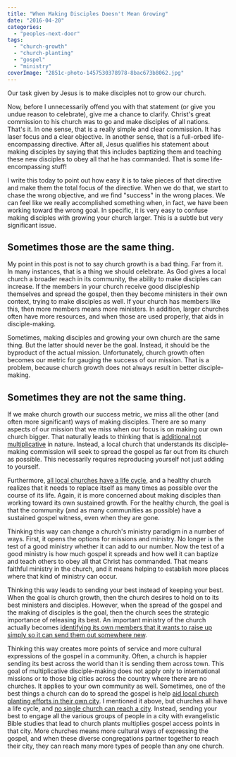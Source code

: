 ```yaml
---
title: "When Making Disciples Doesn't Mean Growing"
date: "2016-04-20"
categories: 
  - "peoples-next-door"
tags: 
  - "church-growth"
  - "church-planting"
  - "gospel"
  - "ministry"
coverImage: "2851c-photo-1457530378978-8bac673b8062.jpg"
---
```


Our task given by Jesus is to make disciples not to grow our church.

Now, before I unnecessarily offend you with that statement (or give you undue reason to celebrate), give me a chance to clarify. Christ's great commission to his church was to go and make disciples of all nations. That's it. In one sense, that is a really simple and clear commission. It has laser focus and a clear objective. In another sense, that is a full-orbed life-encompassing directive. After all, Jesus qualifies his statement about making disciples by saying that this includes baptizing them and teaching these new disciples to obey all that he has commanded. That is some life-encompassing stuff!

I write this today to point out how easy it is to take pieces of that directive and make them the total focus of the directive. When we do that, we start to chase the wrong objective, and we find "success" in the wrong places. We can feel like we really accomplished something when, in fact, we have been working toward the wrong goal. In specific, it is very easy to confuse making disciples with growing your church larger. This is a subtle but very significant issue.

## Sometimes those are the same thing.

My point in this post is not to say church growth is a bad thing. Far from it. In many instances, that is a thing we should celebrate. As God gives a local church a broader reach in its community, the ability to make disciples can increase. If the members in your church receive good discipleship themselves and spread the gospel, then they become ministers in their own context, trying to make disciples as well. If your church has members like this, then more members means more ministers. In addition, larger churches often have more resources, and when those are used properly, that aids in disciple-making.

Sometimes, making disciples and growing your own church are the same thing. But the latter should never be the goal. Instead, it should be the byproduct of the actual mission. Unfortunately, church growth often becomes our metric for gauging the success of our mission. That is a problem, because church growth does not always result in better disciple-making.

## Sometimes they are not the same thing.

If we make church growth our success metric, we miss all the other (and often more significant) ways of making disciples. There are so many aspects of our mission that we miss when our focus is on making our own church bigger. That naturally leads to thinking that is [additional not multiplicative](http://blog.keelancook.com/2015/10/a-multiplication-mindset-the-ministry-paradigm-your-church-may-be-missing.html) in nature. Instead, a local church that understands its disciple-making commission will seek to spread the gospel as far out from its church as possible. This necessarily requires reproducing yourself not just adding to yourself.

Furthermore, [all local churches have a life cycle](http://blog.keelancook.com/2016/04/church-planting-focus-on-the-forest-instead-of-the-trees.html), and a healthy church realizes that it needs to replace itself as many times as possible over the course of its life. Again, it is more concerned about making disciples than working toward its own sustained growth. For the healthy church, the goal is that the community (and as many communities as possible) have a sustained gospel witness, even when they are gone.

Thinking this way can change a church's ministry paradigm in a number of ways. First, it opens the options for missions and ministry. No longer is the test of a good ministry whether it can add to our number. Now the test of a good ministry is how much gospel it spreads and how well it can baptize and teach others to obey all that Christ has commanded. That means faithful ministry in the church, and it means helping to establish more places where that kind of ministry can occur.

Thinking this way leads to sending your best instead of keeping your best. When the goal is church growth, then the church desires to hold on to its best ministers and disciples. However, when the spread of the gospel and the making of disciples is the goal, then the church sees the strategic importance of releasing its best. An important ministry of the church actually becomes [identifying its own members that it wants to raise up simply so it can send them out somewhere new](http://blog.keelancook.com/2016/04/how-to-create-a-sending-culture-in-your-church.html).

Thinking this way creates more points of service and more cultural expressions of the gospel in a community. Often, a church is happier sending its best across the world than it is sending them across town. This goal of multiplicative disciple-making does not apply only to international missions or to those big cities across the country where there are no churches. It applies to your own community as well. Sometimes, one of the best things a church can do to spread the gospel is help [aid local church planting efforts in their own city](http://blog.keelancook.com/2015/11/cooperation-or-competition-does-your-church-play-nice-with-others.html). I mentioned it above, but churches all have a life cycle, and [no single church can reach a city](http://blog.keelancook.com/2016/02/why-no-single-church-can-reach-a-city.html). Instead, sending your best to engage all the various groups of people in a city with evangelistic Bible studies that lead to church plants multiplies gospel access points in that city. More churches means more cultural ways of expressing the gospel, and when these diverse congregations partner together to reach their city, they can reach many more types of people than any one church.
